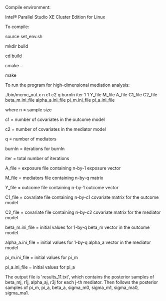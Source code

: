 Compile environment:

Intel® Parallel Studio XE Cluster Edition for Linux

To compile:

source set_env.sh

mkdir build

cd build

cmake ..

make

To run the program for high-dimensional mediation analysis:

./bin/mcmc_out.x n c1 c2 q burnIn iter 1 1 Y_file M_file A_file C1_file C2_file beta_m.ini_file alpha_a.ini_file pi_m.ini_file pi_a.ini_file

where
n = sample size

c1 = number of covariates in the outcome model

c2 = number of covariates in the mediator model

q = number of mediators

burnIn = iterations for burnIn

iter = total number of iterations

A_file = exposure file containing n-by-1 exposure vector

M_file = mediators file containing n-by-q matrix

Y_file = outcome file containing n-by-1 outcome vector

C1_file = covariate file containing n-by-c1 covariate matrix for the outcome model

C2_file = covariate file containing n-by-c2 covariate matrix for the mediator model

beta_m.ini_file = initial values for 1-by-q beta_m vector in the outcome model

alpha_a.ini_file = initial values for 1-by-q alpha_a vector in the mediator model

pi_m.ini_file = initial values for pi_m

pi_a.ini_file = initial values for pi_a


The output file is 'results_11.txt', which contains the posterior samples of beta_mj, r1j, alpha_aj, r3j for each j-th mediator. Then follows the posterior samples of pi_m, pi_a, beta_a, sigma_m0, sigma_m1, sigma_ma0, sigma_ma1.
